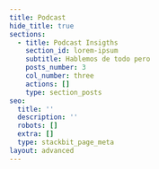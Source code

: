 ```yaml
---
title: Podcast
hide_title: true
sections:
  - title: Podcast Insigths
    section_id: lorem-ipsum
    subtitle: Hablemos de todo pero
    posts_number: 3
    col_number: three
    actions: []
    type: section_posts
seo:
  title: ''
  description: ''
  robots: []
  extra: []
  type: stackbit_page_meta
layout: advanced
---
```


